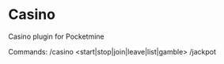 # Casino
Casino plugin for Pocketmine

Commands:
/casino <start|stop|join|leave|list|gamble>
/jackpot <money>

